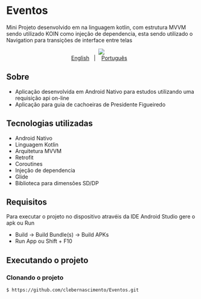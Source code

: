 # Eventos
Mini Projeto desenvolvido em na linguagem kotlin, com estrutura MVVM sendo utilizado KOIN como injeção de dependencia, esta sendo utilizado o Navigation para transições de interface entre telas

<p align="center">
    <img src="https://github.com/clebernascimento/Chock_Norris/blob/master/app/src/main/res/drawable/chock_norriss.JPG"/>
    </br>
    <a href="readme_en.md">English</a>&nbsp;&nbsp;&nbsp;|&nbsp;&nbsp;&nbsp;
    <a href="readme.md">Português</a>&nbsp;&nbsp;&nbsp;
</p>

## Sobre
- Aplicação desenvolvida em Android Nativo para estudos utilizando uma requisição api on-line
- Aplicação para guia de cachoeiras de Presidente Figueiredo

## Tecnologias utilizadas
- Android Nativo
- Linguagem Kotlin
- Arquitetura MVVM
- Retrofit
- Coroutines
- Injeção de dependencia
- Glide
- Biblioteca para dimensões SD/DP

## Requisitos
Para executar o projeto no dispositivo atravéis da IDE Android Studio gere o apk ou Run
- Build -> Build Bundle(s) -> Build APKs 
- Run App ou Shift + F10

## Executando o projeto
### Clonando o projeto
```bash
$ https://github.com/clebernascimento/Eventos.git
```
